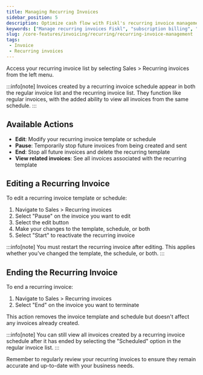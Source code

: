 ```yaml
---
title: Managing Recurring Invoices
sidebar_position: 5
description: Optimize cash flow with Fiskl's recurring invoice management. Monitor, adjust, and ensure accurate ongoing billing effortlessly.
keywords: ["Manage recurring invoices Fiskl", "subscription billing", "cash flow management", "automated invoicing"]
slug: /core-features/invoicing/recurring/recurring-invoice-management
tags:
 - Invoice
 - Recurring invoices
---
```


Access your recurring invoice list by selecting Sales > Recurring invoices from the left menu.

:::info[note]
Invoices created by a recurring invoice schedule appear in both the regular invoice list and the recurring invoice list. They function like regular invoices, with the added ability to view all invoices from the same schedule.
:::

## Available Actions

- **Edit**: Modify your recurring invoice template or schedule
- **Pause**: Temporarily stop future invoices from being created and sent
- **End**: Stop all future invoices and delete the recurring template
- **View related invoices**: See all invoices associated with the recurring template

## Editing a Recurring Invoice

To edit a recurring invoice template or schedule:

1. Navigate to Sales > Recurring invoices
2. Select "Pause" on the invoice you want to edit
3. Select the edit button
4. Make your changes to the template, schedule, or both
5. Select "Start" to reactivate the recurring invoice

:::info[note]
You must restart the recurring invoice after editing. This applies whether you've changed the template, the schedule, or both.
:::

## Ending the Recurring Invoice

To end a recurring invoice:

1. Navigate to Sales > Recurring invoices
2. Select "End" on the invoice you want to terminate

This action removes the invoice template and schedule but doesn't affect any invoices already created.

:::info[note]
You can still view all invoices created by a recurring invoice schedule after it has ended by selecting the "Scheduled" option in the regular invoice list.
:::

Remember to regularly review your recurring invoices to ensure they remain accurate and up-to-date with your business needs.
